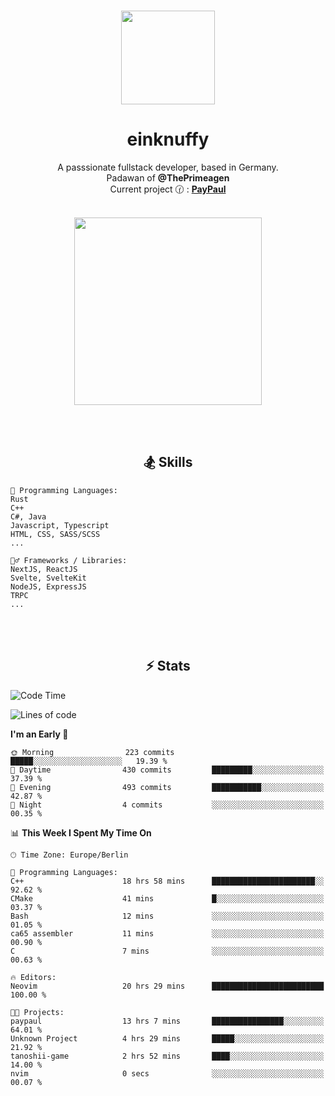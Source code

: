 <p align="center">
   <br />
   <a href="https://github.com/einKnuffy" target="_blank"><img width="150px" src="https://avatars.githubusercontent.com/u/66639485?s=400&u=fc9b6f7cbddb6dfbb93dc63483f7fc7aee75ac2e&v=4" /></a>
   <h1 align="center"><b>einknuffy</b></h1>
   <p align="center">A passsionate fullstack developer, based in Germany. <br/>
   Padawan of <b>@ThePrimeagen</b> <br/>
   Current project 🕜 : <b><a href="https://github.com/einKnuffy/paypaul">PayPaul</a></b><br/><br/>
      
   <p align="center">
      <img src="https://lanyard.cnrad.dev/api/675737917200662539" alt="" width="300px" /></p>
   </p>
</p>

<br/><br/>

<p align="center">
     <h2 align="center"><b>🏂 Skills</b></h2>
      <p align="center">
<!-- <p align="center"><b>That's it. Thanks for reading my profile 🤓</b></p>
<p align="center">
<img align="center" width="150px" src="https://i.kym-cdn.com/entries/icons/facebook/000/016/546/hidethepainharold.jpg" /></p><br/><br/> -->

```text
💬 Programming Languages:
Rust
C++
C#, Java
Javascript, Typescript
HTML, CSS, SASS/SCSS
...

🤹‍♂️ Frameworks / Libraries:
NextJS, ReactJS
Svelte, SvelteKit
NodeJS, ExpressJS
TRPC
...
```
</p>
</p>

<br/><br/>

<p align="center">
    <h2 align="center"><b>⚡ Stats</b></h2>
    <p align="center">

<!--START_SECTION:waka-->
![Code Time](http://img.shields.io/badge/Code%20Time-60%20hrs%2054%20mins-blue)

![Lines of code](https://img.shields.io/badge/From%20Hello%20World%20I%27ve%20Written-8.3%20million%20lines%20of%20code-blue)

**I'm an Early 🐤** 

```text
🌞 Morning                223 commits         █████░░░░░░░░░░░░░░░░░░░░   19.39 % 
🌆 Daytime                430 commits         █████████░░░░░░░░░░░░░░░░   37.39 % 
🌃 Evening                493 commits         ███████████░░░░░░░░░░░░░░   42.87 % 
🌙 Night                  4 commits           ░░░░░░░░░░░░░░░░░░░░░░░░░   00.35 % 
```


📊 **This Week I Spent My Time On** 

```text
🕑︎ Time Zone: Europe/Berlin

💬 Programming Languages: 
C++                      18 hrs 58 mins      ███████████████████████░░   92.62 % 
CMake                    41 mins             █░░░░░░░░░░░░░░░░░░░░░░░░   03.37 % 
Bash                     12 mins             ░░░░░░░░░░░░░░░░░░░░░░░░░   01.05 % 
ca65 assembler           11 mins             ░░░░░░░░░░░░░░░░░░░░░░░░░   00.90 % 
C                        7 mins              ░░░░░░░░░░░░░░░░░░░░░░░░░   00.63 % 

🔥 Editors: 
Neovim                   20 hrs 29 mins      █████████████████████████   100.00 % 

🐱‍💻 Projects: 
paypaul                  13 hrs 7 mins       ████████████████░░░░░░░░░   64.01 % 
Unknown Project          4 hrs 29 mins       █████░░░░░░░░░░░░░░░░░░░░   21.92 % 
tanoshii-game            2 hrs 52 mins       ████░░░░░░░░░░░░░░░░░░░░░   14.00 % 
nvim                     0 secs              ░░░░░░░░░░░░░░░░░░░░░░░░░   00.07 % 
```


<!--END_SECTION:waka-->

   </p>
</p>

<br/>
